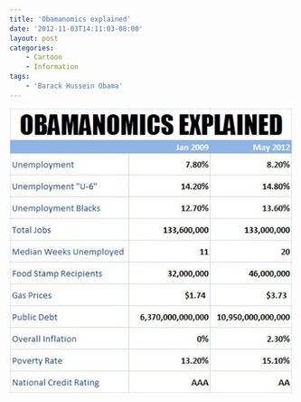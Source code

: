 ```yaml
---
title: 'Obamanomics explained'
date: '2012-11-03T14:11:03-08:00'
layout: post
categories:
    - Cartoon
    - Information
tags:
    - 'Barack Hussein Obama'
---
```


![Obamanomics explained](/assets/img/2012/11/obamanomics-explained.jpg)
